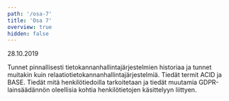 ```yaml
---
path: '/osa-7'
title: 'Osa 7'
overview: true
hidden: false
---
```


<deadline>28.10.2019</deadline>


Tunnet pinnallisesti tietokannanhallintajärjestelmien historiaa ja tunnet muitakin kuin relaatiotietokannanhallintajärjestelmiä. Tiedät termit ACID ja BASE. Tiedät mitä henkilötiedoilla tarkoitetaan ja tiedät muutamia GDPR-lainsäädännön oleellisia kohtia henkilötietojen käsittelyyn liittyen.


<please-login></please-login>

<pages-in-this-section></pages-in-this-section>


<ab-study id="self_evaluation_k19_tikape">

<only-for-ab-group group=1>

<exercises-in-this-section ignore-quiz-tags="group-2,group-3"></exercises-in-this-section>

</only-for-ab-group>

<only-for-ab-group group=2>

<exercises-in-this-section ignore-quiz-tags="group-1,group-3"></exercises-in-this-section>

</only-for-ab-group>

<only-for-ab-group group=3>

<exercises-in-this-section ignore-quiz-tags="group-1,group-2"></exercises-in-this-section>

</only-for-ab-group>

</ab-study>
